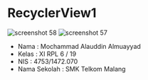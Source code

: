 # RecyclerView1
![screenshot 58](https://cloud.githubusercontent.com/assets/22111021/20088810/3f3719e6-a5b5-11e6-9387-74010c7aceaa.png)
![screenshot 57](https://cloud.githubusercontent.com/assets/22111021/20088811/3fb70944-a5b5-11e6-872d-ee4c07adf801.png)

* Nama : Mochammad Alauddin Almuayyad
* Kelas : XI RPL 6 / 19
* NIS : 4753/1472.070
* Nama Sekolah : SMK Telkom Malang
